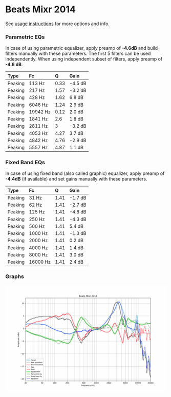# Beats Mixr 2014
See [usage instructions](https://github.com/jaakkopasanen/AutoEq#usage) for more options and info.

### Parametric EQs
In case of using parametric equalizer, apply preamp of **-4.6dB** and build filters manually
with these parameters. The first 5 filters can be used independently.
When using independent subset of filters, apply preamp of **-4.6 dB**.

| Type    | Fc       |    Q | Gain    |
|:--------|:---------|:-----|:--------|
| Peaking | 113 Hz   | 0.33 | -4.5 dB |
| Peaking | 217 Hz   | 1.57 | -3.2 dB |
| Peaking | 428 Hz   | 1.62 | 6.8 dB  |
| Peaking | 6046 Hz  | 1.24 | 2.9 dB  |
| Peaking | 19942 Hz | 0.12 | 2.0 dB  |
| Peaking | 1841 Hz  | 2.6  | 1.8 dB  |
| Peaking | 2811 Hz  | 3    | -3.2 dB |
| Peaking | 4053 Hz  | 4.27 | 3.7 dB  |
| Peaking | 4842 Hz  | 4.76 | -2.9 dB |
| Peaking | 5557 Hz  | 4.87 | 1.1 dB  |

### Fixed Band EQs
In case of using fixed band (also called graphic) equalizer, apply preamp of **-4.4dB**
(if available) and set gains manually with these parameters.

| Type    | Fc       |    Q | Gain    |
|:--------|:---------|:-----|:--------|
| Peaking | 31 Hz    | 1.41 | -1.7 dB |
| Peaking | 62 Hz    | 1.41 | -2.7 dB |
| Peaking | 125 Hz   | 1.41 | -4.8 dB |
| Peaking | 250 Hz   | 1.41 | -4.3 dB |
| Peaking | 500 Hz   | 1.41 | 5.4 dB  |
| Peaking | 1000 Hz  | 1.41 | -1.3 dB |
| Peaking | 2000 Hz  | 1.41 | 0.2 dB  |
| Peaking | 4000 Hz  | 1.41 | 1.4 dB  |
| Peaking | 8000 Hz  | 1.41 | 3.0 dB  |
| Peaking | 16000 Hz | 1.41 | 2.4 dB  |

### Graphs
![](./Beats%20Mixr%202014.png)